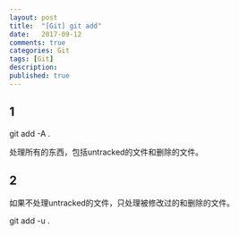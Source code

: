 ```yaml
---
layout: post
title:  "[Git] git add"
date:   2017-09-12
comments: true
categories: Git
tags: [Git]
description:
published: true
---
```


## 1

git add -A .

处理所有的东西，包括untracked的文件和删除的文件。

## 2

如果不处理untracked的文件，只处理被修改过的和删除的文件。

git add -u .
